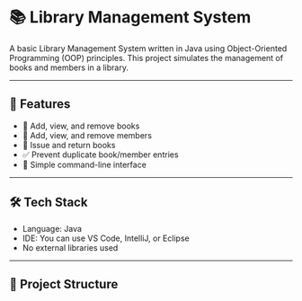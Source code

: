 # 📚 Library Management System

A basic Library Management System written in Java using Object-Oriented Programming (OOP) principles. This project simulates the management of books and members in a library.

---

## 🚀 Features

- 📖 Add, view, and remove books
- 👤 Add, view, and remove members
- 🔄 Issue and return books
- ✅ Prevent duplicate book/member entries
- 🧹 Simple command-line interface

---

## 🛠️ Tech Stack

- Language: Java
- IDE: You can use VS Code, IntelliJ, or Eclipse
- No external libraries used

---

## 📂 Project Structure


